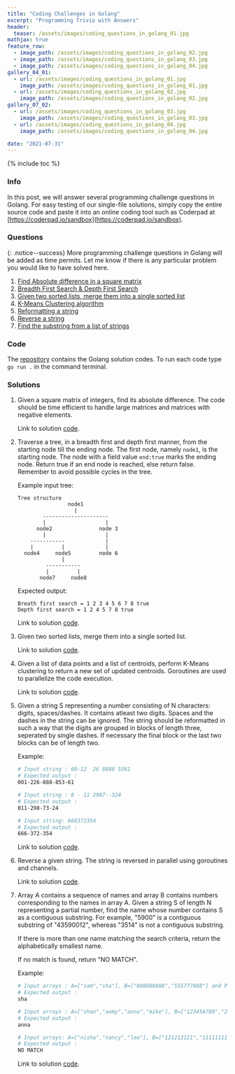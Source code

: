 ```yaml
---
title: "Coding Challenges in Golang"
excerpt: "Programming Trivia with Answers"
header:
  teaser: /assets/images/coding_questions_in_golang_01.jpg
mathjax: true
feature_row:
  - image_path: /assets/images/coding_questions_in_golang_02.jpg
  - image_path: /assets/images/coding_questions_in_golang_03.jpg
  - image_path: /assets/images/coding_questions_in_golang_04.jpg
gallery_04_01:
  - url: /assets/images/coding_questions_in_golang_01.jpg
    image_path: /assets/images/coding_questions_in_golang_01.jpg
  - url: /assets/images/coding_questions_in_golang_02.jpg
    image_path: /assets/images/coding_questions_in_golang_02.jpg
gallery_07_02:
  - url: /assets/images/coding_questions_in_golang_03.jpg
    image_path: /assets/images/coding_questions_in_golang_03.jpg
  - url: /assets/images/coding_questions_in_golang_04.jpg
    image_path: /assets/images/coding_questions_in_golang_04.jpg

date: "2021-07-31"
---
```


<!-- {% include feature_row %} -->

{% include toc %}

### Info
In this post, we will answer several programming challenge questions in Golang. For easy testing of our single-file solutions, simply copy the entire source code and paste it into an online coding tool such as Coderpad at [https://coderpad.io/sandbox](https://coderpad.io/sandbox).

### Questions
{: .notice--success}
More programming challenge questions in Golang will be added as time permits. Let me know if there is any particular problem you would like to have solved here.

1. [Find Absolute difference in a square matrix](#absDiff)
1. [Breadth First Search & Depth First Search](#bfsDfs)
1. [Given two sorted lists, merge them into a single sorted list](#Concatenate)
1. [K-Means Clustering algorithm](#kMeans)
1. [Reformatting a string](#Reformat)
1. [Reverse a string](#stringReverse)
1. [Find the substring from a list of strings](#Substring)

### Code
The [repository](https://github.com/Valliammai-Subramanian/coding-questions-in-golang) contains the Golang solution codes. To run each code type `go run .` in the command terminal.

### Solutions
1. <a name="absDiff"></a> Given a square matrix of integers, find its absolute difference. The code should be time efficient to handle large matrices and matrices with negative elements.

    Link to solution [code](https://github.com/Valliammai-Subramanian/coding-questions-in-golang/tree/main/absDiff).

1. <a name="bfsDfs"></a>Traverse a tree, in a breadth first and depth first manner, from the starting node till the ending node. The first node, namely `node1`, is the starting node. The node with a field value `end:true` marks the ending node. Return true if an end node is reached, else return false. Remember to avoid possible cycles in the tree.

    Example input tree:
    ```text
    Tree structure
                    node1
                      |
            ---------------------
            |                   |
          node2               node 3
            |                   |
        -----------             |
        |         |             |
      node4     node5         node 6
                  |
             -----------
             |         |
           node7     node8
    ```
    Expected output:
    ```text
    Breath first search = 1 2 3 4 5 6 7 8 true
    Depth first search = 1 2 4 5 7 8 true
    ```

    Link to solution [code](https://github.com/Valliammai-Subramanian/coding-questions-in-golang/tree/main/bfsDfs).

1. <a name="Concatenate"></a> Given two sorted lists, merge them into a single sorted list.

    Link to solution [code](https://github.com/Valliammai-Subramanian/coding-questions-in-golang/tree/main/concatenate).

1. <a name="kMeans"></a>Given a list of data points and a list of centroids, perform K-Means clustering to return a new set of updated centroids. Goroutines are used to parallelize the code execution.

    Link to solution [code](https://github.com/Valliammai-Subramanian/coding-questions-in-golang/tree/main/kMeans).

1. <a name="Reformat"></a> Given a string S representing a number consisting of N characters: digits, spaces/dashes. It contains atleast two digits. Spaces and the dashes in the string can be ignored. The string should be reformatted in such a way that the digits are grouped in blocks of length three, seperated by single dashes. If necessary the final block or the last two blocks can be of length two.

    Example: 
    ```bash
    # Input string : 00-12  26 8888 5361 
    # Expected output : 
    001-226-888-853-61
    
    # Input string : 0 - 11 2987--324
    # Expected output :
    011-298-73-24

    # Input string: 666372354
    # Expected output :
    666-372-354   
    ``` 
    Link to solution [code](https://github.com/Valliammai-Subramanian/coding-questions-in-golang/tree/main/reformat).

1. <a name="stringReverse"></a> Reverse a given string. The string is reversed in parallel using goroutines and channels.

    Link to solution [code](https://github.com/Valliammai-Subramanian/coding-questions-in-golang/tree/main/stringReverse).

1. <a name="Substring"></a>Array A contains a sequence of names and array B contains numbers corresponding to the names in array A. Given a string S of length N representing a partial number, find the name whose number contains S as a contiguous substring. For example, "5900" is a contiguous substring of "43590012", whereas "3514" is not a contiguous substring.

    If there is more than one name matching the search criteria, return the alphabetically smallest name.

    If no match is found, return "NO MATCH".

    Example:

    ```bash
    # Input arrays : A=["sam","sha"], B=["888888888","555777888"] and P="77888"
    # Expected output : 
    sha
    
    # Input arrays : A=["shan","aemy","anna","mike"], B=["123456789","234567890","789123456","431431431"] and P="1"
    # Expected output :
    anna

    # Input arrays: A=["nisha","nancy","leo"], B=["121212121","111111111","444555666"] and P="112"
    # Expected output :
    NO MATCH 
    ```

    Link to solution [code](https://github.com/Valliammai-Subramanian/coding-questions-in-golang/tree/main/substring).